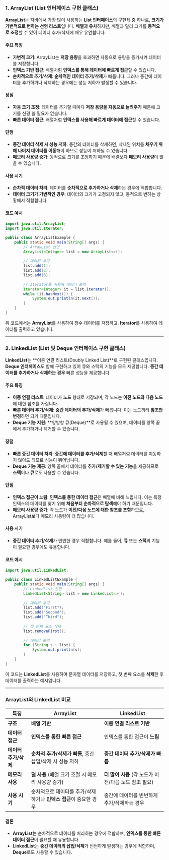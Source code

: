 ### 1. ArrayList (List 인터페이스 구현 클래스)

**ArrayList**는 자바에서 가장 많이 사용하는 **List 인터페이스**의 구현체 중 하나로, **크기가 가변적으로 변하는 선형 리스트**입니다. **배열과 유사**하지만, 배열과 달리 크기를 **동적으로 조정**할 수 있어 데이터 추가/삭제에 매우 유연합니다.

#### 주요 특징
- **가변적 크기**: ArrayList는 **저장 용량**을 초과하면 자동으로 용량을 증가시켜 데이터를 저장합니다.
- **인덱스 기반 접근**: 배열처럼 **인덱스를 통해 데이터에 빠르게 접근**할 수 있습니다.
- **순차적으로 추가/삭제**: **순차적인 데이터 추가/삭제**가 빠릅니다. 그러나 중간에 데이터를 추가하거나 삭제하는 경우에는 성능 저하가 발생할 수 있습니다.

#### 장점
- **자동 크기 조정**: 데이터를 추가할 때마다 **저장 용량을 자동으로 늘려주기** 때문에 크기를 신경 쓸 필요가 없습니다.
- **빠른 데이터 접근**: 배열처럼 **인덱스를 사용해 빠르게 데이터에 접근**할 수 있습니다.

#### 단점
- **중간 데이터 삭제 시 성능 저하**: 중간의 데이터를 삭제하면, 삭제된 위치를 **채우기 위해 나머지 데이터를 이동**해야 하므로 성능이 저하될 수 있습니다.
- **메모리 사용량 증가**: 동적으로 크기를 조정하기 때문에 배열보다 **메모리 사용량**이 많을 수 있습니다.

#### 사용 시기
- **순차적 데이터 처리**: 데이터를 **순차적으로 추가하거나 삭제**하는 경우에 적합합니다.
- **데이터 크기가 가변적인 경우**: 데이터의 크기가 고정되지 않고, 동적으로 변하는 상황에서 적합합니다.

#### 코드 예시
```java
import java.util.ArrayList;
import java.util.Iterator;

public class ArrayListExample {
    public static void main(String[] args) {
        // ArrayList 선언
        ArrayList<Integer> list = new ArrayList<>();
        
        // 데이터 추가
        list.add(1);
        list.add(2);
        list.add(3);
        
        // Iterator를 사용해 데이터 출력
        Iterator<Integer> it = list.iterator();
        while (it.hasNext()) {
            System.out.println(it.next());
        }
    }
}
```
위 코드에서는 **ArrayList**를 사용하여 정수 데이터를 저장하고, **Iterator**를 사용하여 데이터를 출력하고 있습니다.

---

### 2. LinkedList (List 및 Deque 인터페이스 구현 클래스)

**LinkedList**는 **이중 연결 리스트(Doubly Linked List)**로 구현된 클래스입니다. **Deque 인터페이스**도 함께 구현하고 있어 큐와 스택의 기능을 모두 제공합니다. **중간 데이터를 추가하거나 삭제하는 경우** 빠른 성능을 제공합니다.

#### 주요 특징
- **이중 연결 리스트**: 데이터가 **노드** 형태로 저장되며, 각 노드는 **이전 노드와 다음 노드**에 대한 참조를 가집니다.
- **빠른 데이터 추가/삭제**: **중간 데이터의 추가/삭제**가 빠릅니다. 이는 노드끼리 **참조만 변경**하면 되기 때문입니다.
- **Deque 기능 지원**: **양방향 큐(Deque)**로 사용될 수 있으며, 데이터를 양쪽 끝에서 추가하거나 제거할 수 있습니다.

#### 장점
- **빠른 중간 데이터 처리**: **중간에 데이터를 추가/삭제**할 때 배열처럼 데이터를 이동하지 않아도 되므로 성능이 뛰어납니다.
- **Deque 기능 제공**: 양쪽 끝에서 데이터를 **추가/제거할 수 있는 기능**을 제공하므로 **스택**이나 **큐**로도 사용할 수 있습니다.

#### 단점
- **인덱스 접근이 느림**: **인덱스를 통한 데이터 접근**은 배열에 비해 느립니다. 이는 특정 인덱스의 데이터를 찾기 위해 **처음부터 순차적으로 탐색**해야 하기 때문입니다.
- **메모리 사용량 증가**: 각 노드가 **이전/다음 노드에 대한 참조를 포함**하므로, ArrayList보다 메모리 사용량이 더 많습니다.

#### 사용 시기
- **중간 데이터 추가/삭제**가 빈번한 경우 적합합니다. 예를 들어, **큐** 또는 **스택**의 기능이 필요한 경우에도 유용합니다.

#### 코드 예시
```java
import java.util.LinkedList;

public class LinkedListExample {
    public static void main(String[] args) {
        // LinkedList 선언
        LinkedList<String> list = new LinkedList<>();
        
        // 데이터 추가
        list.add("First");
        list.add("Second");
        list.add("Third");
        
        // 첫 번째 요소 삭제
        list.removeFirst();
        
        // 데이터 출력
        for (String s : list) {
            System.out.println(s);
        }
    }
}
```
이 코드는 **LinkedList**를 사용하여 문자열 데이터를 저장하고, 첫 번째 요소를 **삭제**한 후 데이터를 출력하는 예시입니다.

---

### ArrayList와 LinkedList 비교

| **특징**          | **ArrayList**                                     | **LinkedList**                                      |
|-------------------|---------------------------------------------------|-----------------------------------------------------|
| **구조**          | **배열 기반**                                      | **이중 연결 리스트 기반**                           |
| **데이터 접근**   | **인덱스를 통한 빠른 접근**                          | 인덱스를 통한 접근이 **느림**                       |
| **데이터 추가/삭제** | **순차적 추가/삭제가 빠름**, 중간 삽입/삭제 시 성능 저하 | **중간 데이터 추가/삭제가 빠름**                    |
| **메모리 사용**   | **덜 사용** (배열 크기 조절 시 메모리 사용량 증가)    | **더 많이 사용** (각 노드가 이전/다음 노드 참조 필요) |
| **사용 시기**     | 순차적으로 데이터를 추가/삭제하거나 **인덱스 접근**이 중요한 경우 | 중간에 데이터를 빈번하게 추가/삭제하는 경우         |

#### 결론
- **ArrayList**는 순차적으로 데이터를 처리하는 경우에 적합하며, **인덱스를 통한 빠른 데이터 접근**이 필요할 때 유용합니다.
- **LinkedList**는 **중간 데이터의 삽입/삭제**가 빈번하게 발생하는 경우에 적합하며, **Deque**로도 사용할 수 있습니다.